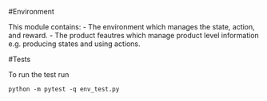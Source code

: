 #Environment 

This module contains: 
    - The environment which manages the state, action, and reward.
    - The product feautres which manage product level information e.g. producing states and using actions.

#Tests

To run the test run 
```
python -m pytest -q env_test.py
```